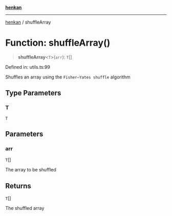[**henkan**](../README.md)

***

[henkan](../README.md) / shuffleArray

# Function: shuffleArray()

> **shuffleArray**\<`T`\>(`arr`): `T`[]

Defined in: utils.ts:99

Shuffles an array using the `Fisher–Yates shuffle` algorithm

## Type Parameters

### T

`T`

## Parameters

### arr

`T`[]

The array to be shuffled

## Returns

`T`[]

The shuffled array
